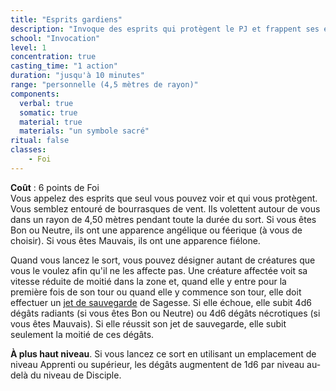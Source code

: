 ```yaml
---
title: "Esprits gardiens"
description: "Invoque des esprits qui protègent le PJ et frappent ses ennemis."
school: "Invocation"
level: 1
concentration: true
casting_time: "1 action"
duration: "jusqu'à 10 minutes"
range: "personnelle (4,5 mètres de rayon)"
components:
  verbal: true
  somatic: true
  material: true
  materials: "un symbole sacré"
ritual: false
classes:
    - Foi
---
```

**Coût** : 6 points de Foi   
Vous appelez des esprits que seul vous pouvez voir et qui vous protègent. Vous semblez entouré de bourrasques de vent. Ils volettent autour de vous dans un rayon de 4,50 mètres pendant toute la durée du sort. Si vous êtes Bon ou Neutre, ils ont une apparence angélique ou féerique (à vous de choisir). Si vous êtes Mauvais, ils ont une apparence fiélone.

Quand vous lancez le sort, vous pouvez désigner autant de créatures que vous le voulez afin qu'il ne les affecte pas. Une créature affectée voit sa vitesse réduite de moitié dans la zone et, quand elle y entre pour la première fois de son tour ou quand elle y commence son tour, elle doit effectuer un [jet de sauvegarde](/utiliser-les-caracteristiques/#jets-de-sauvegarde) de Sagesse. Si elle échoue, elle subit 4d6 dégâts radiants (si vous êtes Bon ou Neutre) ou 4d6 dégâts nécrotiques (si vous êtes Mauvais). Si elle réussit son jet de sauvegarde, elle subit seulement la moitié de ces dégâts.

**À plus haut niveau**. Si vous lancez ce sort en utilisant un emplacement de niveau Apprenti ou supérieur, les dégâts augmentent de 1d6 par niveau au-delà du niveau de Disciple.
